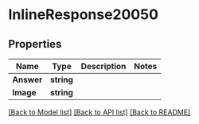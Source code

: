# InlineResponse20050

## Properties

Name | Type | Description | Notes
------------ | ------------- | ------------- | -------------
**Answer** | **string** |  | 
**Image** | **string** |  | 

[[Back to Model list]](../README.md#documentation-for-models) [[Back to API list]](../README.md#documentation-for-api-endpoints) [[Back to README]](../README.md)


